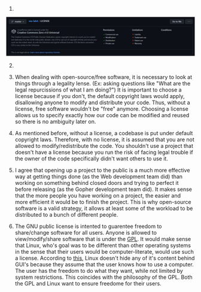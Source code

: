 1.

![license](license.jpg)

2. 

3. When dealing with open-source/free software, it is necessary to look at things through a legality lense. (Ex: asking questions like "What are the legal repurcissions of what I am doing?") It is important to choose a license because if you don't, the default copyright laws would apply, disallowing anyone to modify and distribute your code. Thus, without a license, free software wouldn't be "free" anymore. Choosing a license allows us to specify exactly how our code can be modified and reused so there is no ambiguity later on.

4. As mentioned before, without a license, a codebase is put under default copyright laws. Therefore, with no license, it is assumed that you are not allowed to modify/redistribute the code. You shouldn't use a project that doesn't have a license because you run the risk of facing legal trouble if the owner of the code specifically didn't want others to use it. 

5. I agree that opening up a project to the public is a much more effective way at getting things done (as the Web development team did) than working on something behind closed doors and trying to perfect it before releasing (as the Gopher development team did). It makes sense that the more people you have working on a project, the easier and more efficient it would be to finish the project. This is why open-source software is a valid strategy, it allows at least some of the workload to be distributed to a bunch of different people. 

6. The GNU public license is intented to guarentee freedom to share/change software for all users. Anyone is allowed to view/modify/share software that is under the [GPL](!https://www.gnu.org/licenses/old-licenses/gpl-2.0.en.html). It would make sense that Linux, who's goal was to be different than other operating systems in the sense that their users would be computer-literate, would use such a license. According to [this](!https://opensource.com/business/14/12/linux-philosophy#:~:text=Linux%20treats%20everyone%20equally%20and,should%20be%20allowed%20to%20do.), Linux doesn't hide any of it's content behind GUI's because they assume that the user knows how to use a computer. The user has the freedom to do what they want, while not limited by system restrictions. This coincides with the philosophy of the GPL. Both the GPL and Linux want to ensure freedome for their users. 